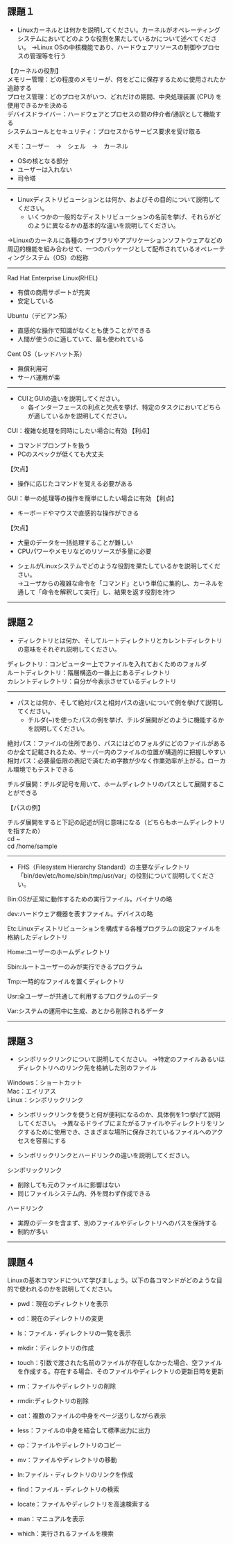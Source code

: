 ## 課題１
* Linuxカーネルとは何かを説明してください。カーネルがオペレーティングシステムにおいてどのような役割を果たしているかについて述べてください。
→Linux OSの中核機能であり、ハードウェアリソースの制御やプロセスの管理等を行う

【カーネルの役割】  
メモリー管理：どの程度のメモリーが、何をどこに保存するために使用されたか追跡する  
プロセス管理：どのプロセスがいつ、どれだけの期間、中央処理装置 (CPU) を使用できるかを決める  
デバイスドライバー：ハードウェアとプロセスの間の仲介者/通訳として機能する  
システムコールとセキュリティ：プロセスからサービス要求を受け取る  

メモ：ユーザー　→　シェル　→　カーネル

- OSの核となる部分
- ユーザーは入れない
- 司令塔

---

* Linuxディストリビューションとは何か、およびその目的について説明してください。
    * いくつかの一般的なディストリビューションの名前を挙げ、それらがどのように異なるかの基本的な違いを説明してください。

→Linuxのカーネルに各種のライブラリやアプリケーションソフトウェアなどの周辺的機能を組み合わせて、一つのパッケージとして配布されているオペレーティングシステム（OS）の総称

---

Rad Hat Enterprise Linux(RHEL)
- 有償の商用サポートが充実
- 安定している



Ubuntu（デビアン系）
- 直感的な操作で知識がなくとも使うことができる
- 人間が使うのに適していて、最も使われている



Cent OS（レッドハット系）
- 無償利用可
- サーバ運用が楽

---

* CUIとGUIの違いを説明してください。
    * 各インターフェースの利点と欠点を挙げ、特定のタスクにおいてどちらが適しているかを説明してください。
 
CUI：複雑な処理を同時にしたい場合に有効
【利点】
- コマンドプロンプトを扱う
- PCのスペックが低くても大丈夫

【欠点】
- 操作に応じたコマンドを覚える必要がある


GUI：単一の処理等の操作を簡単にしたい場合に有効
【利点】
- キーボードやマウスで直感的な操作ができる

【欠点】
- 大量のデータを一括処理することが難しい
- CPUパワーやメモリなどのリソースが多量に必要 

* シェルがLinuxシステムでどのような役割を果たしているかを説明してください。  
→ユーザからの複雑な命令を「コマンド」という単位に集約し、カーネルを通して「命令を解釈して実行」し、結果を返す役割を持つ

---

## 課題２
* ディレクトリとは何か、そしてルートディレクトリとカレントディレクトリの意味をそれぞれ説明してください。

ディレクトリ：コンピューター上でファイルを入れておくためのフォルダ  
ルートディレクトリ：階層構造の一番上にあるディレクトリ  
カレントディレクトリ：自分が今表示させているディレクトリ  

---

* パスとは何か、そして絶対パスと相対パスの違いについて例を挙げて説明してください。
    * チルダ(~)を使ったパスの例を挙げ、チルダ展開がどのように機能するかを説明してください。  
  
絶対パス：ファイルの住所であり、パスにはどのフォルダにどのファイルがあるのか全て記載されるため、サーバー内のファイルの位置が構造的に把握しやすい  
相対パス：必要最低限の表記で済むため字数が少なく作業効率が上がる。ローカル環境でもテストできる  


チルダ展開：チルダ記号を用いて、ホームディレクトリのパスとして展開することができる  

  
【パスの例】

チルダ展開をすると下記の記述が同じ意味になる（どちらもホームディレクトリを指すため）  
cd ~  
cd /home/sample  


---

* FHS（Filesystem Hierarchy Standard）の主要なディレクトリ「bin/dev/etc/home/sbin/tmp/usr/var」の役割について説明してください。

Bin:OSが正常に動作するための実行ファイル。バイナリの略

dev:ハードウェア機器を表すファイル。デバイスの略

Etc:Linuxディストリビューションを構成する各種プログラムの設定ファイルを格納したディレクトリ

Home:ユーザーのホームディレクトリ

Sbin:ルートユーザーのみが実行できるプログラム

Tmp:一時的なファイルを置くディレクトリ

Usr:全ユーザーが共通して利用するプログラムのデータ

Var:システムの運用中に生成、あとから削除されるデータ

---

## 課題３
* シンボリックリンクについて説明してください。
→特定のファイルあるいはディレクトリへのリンク先を格納した別のファイル

Windows：ショートカット  
Mac：エイリアス  
Linux：シンボリックリンク  

* シンボリックリンクを使うと何が便利になるのか、具体例を1つ挙げて説明してください。
→異なるドライブにまたがるファイルやディレクトリをリンクするために使用でき、さまざまな場所に保存されているファイルへのアクセスを容易にする

* シンボリックリンクとハードリンクの違いを説明してください。

シンボリックリンク

- 削除しても元のファイルに影響はない
- 同じファイルシステム内、外を問わず作成できる


ハードリンク

- 実際のデータを含まず、別のファイルやディレクトリへのパスを保持する
- 制約が多い


---

## 課題４
Linuxの基本コマンドについて学びましょう。以下の各コマンドがどのような目的で使われるのかを説明してください。
* pwd：現在のディレクトリを表示

* cd：現在のディレクトリの変更

* ls：ファイル・ディレクトリの一覧を表示

* mkdir：ディレクトリの作成

* touch：引数で渡された名前のファイルが存在しなかった場合、空ファイルを作成する。存在する場合、そのファイルやディレクトリの更新日時を更新

* rm：ファイルやディレクトリの削除

* rmdir:ディレクトリの削除

* cat：複数のファイルの中身をページ送りしながら表示

* less：ファイルの中身を結合して標準出力に出力

* cp：ファイルやディレクトリのコピー

* mv：ファイルやディレクトリの移動

* ln:ファイル・ディレクトリのリンクを作成

* find：ファイル・ディレクトリの検索

* locate：ファイルやディレクトリを高速検索する

* man：マニュアルを表示

* which：実行されるファイルを検索
